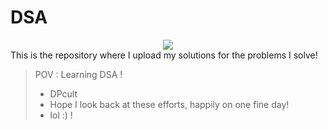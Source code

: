 # DSA
<div align="center">
 <img src="https://repository-images.githubusercontent.com/228240003/fa382e00-1bd2-11eb-992b-34d211d11cc2"/> 
</div>
This is the repository where I upload my solutions for the problems I solve!
 
> POV : Learning DSA !
> + DPcult 
> + Hope I look back at these efforts, happily on one fine day!
> + lol :)  !
